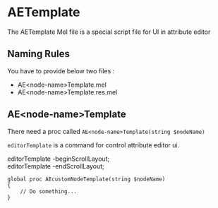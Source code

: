 # AETemplate

The AETemplate Mel file is a special script file for UI in attribute editor

## Naming Rules

You have to provide below two files :

+ AE\<node-name>Template.mel
+ AE\<node-name>Template.res.mel

## AE\<node-name>Template

There need a proc called `AE<node-name>Template(string $nodeName)`

`editorTemplate` is a command for control attribute editor ui.

editorTemplate -beginScrollLayout;</br>
editorTemplate -endScrollLayout;

```mel
global proc AEcustomNodeTemplate(string $nodeName)
{
    // Do something...
}
```